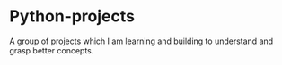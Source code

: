 # Python-projects
A group of projects which I am learning and building to understand and grasp better concepts. 
